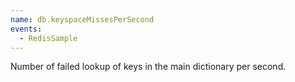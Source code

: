 ```yaml
---
name: db.keyspaceMissesPerSecond
events:
  - RedisSample
---
```


Number of failed lookup of keys in the main dictionary per second.